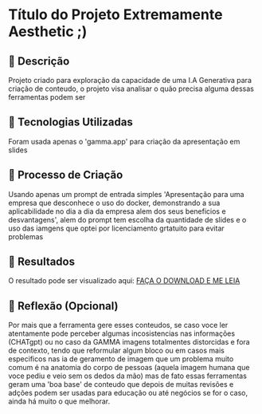 # Título do Projeto Extremamente Aesthetic ;)

## 📒 Descrição
Projeto criado para exploração da capacidade de uma I.A Generativa para criação de conteudo, o projeto visa analisar o quão precisa alguma dessas ferramentas podem ser

## 🤖 Tecnologias Utilizadas
Foram usada apenas o 'gamma.app' para criação da apresentação em slides

## 🧐 Processo de Criação
Usando apenas um prompt de entrada simples 'Apresentação para uma empresa que desconhece o uso do docker, demonstrando a sua aplicabilidade no dia a dia da empresa alem dos seus beneficios e desvantagens', alem do prompt tem escolha da quantidade de slides e o uso das iamgens que optei por licenciamento grtatuito para evitar problemas
## 🚀 Resultados
O resultado pode ser visualizado aqui: [FAÇA O DOWNLOAD E ME LEIA]([../blob/main/O-que-e-o-Docker.pptx](https://github.com/ArthurCost4/lab-natty-or-not/blob/main/O-que-e-o-Docker.pptx))

## 💭 Reflexão (Opcional)
Por mais que a ferramenta gere esses conteudos, se caso voce ler atentamente pode perceber algumas incosistencias nas informações (CHATgpt) ou no caso da GAMMA imagens totalmentes distorcidas e fora de contexto, tendo que reformular algum bloco ou em casos mais especificos nas ia de geramento de imagem que um problema muito comum é na anatomia do corpo de pessoas (aquela imagem humana que voce pediu e veio sem os dedos da mão) mas de fato essas ferramentas geram uma 'boa base' de conteudo que depois de muitas revisões e adções podem ser usadas para educação ou até negócios se for o caso, ainda há muito o que melhorar.

